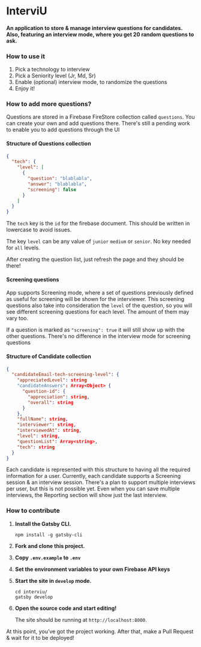 # InterviU

#### An application to store & manage interview questions for candidates. Also, featuring an interview mode, where you get 20 random questions to ask.

### How to use it

1. Pick a technology to interview
2. Pick a Seniority level (Jr, Md, Sr)
3. Enable (optional) interview mode, to randomize the questions
4. Enjoy it!

### How to add more questions?

Questions are stored in a Firebase FireStore collection called `questions`. You can create your own and add questions there. There's still a pending work to enable you to add questions through the UI

#### Structure of Questions collection

```json
{
  "tech": {
    "level": [
      {
        "question": "blablabla",
        "answer": "blablabla",
        "screening": false
      }
    ]
  }
}
```

The `tech` key is the `id` for the firebase document. This should be written in lowercase to avoid issues.

The key `level` can be any value of `junior` `medium` or `senior`. No key needed for `all` levels.

After creating the question list, just refresh the page and they should be there!

#### Screening questions

App supports Screening mode, where a set of questions previously defined as useful for screening will be shown for the interviewer. This screening questions also take into consideration the `level` of the question, so you will see different screening questions for each level. The amount of them may vary too.

If a question is marked as `"screening": true` it will still show up with the other questions. There's no difference in the interview mode for screening questions

#### Structure of Candidate collection

```json
{
  "candidateEmail-tech-screening-level": {
    "appreciatedLevel": string
    "candidateAnswers": Array<Object> {
      "question-id": {
        "appreciation": string,
        "overall": string
      }
    },
    "fullName": string,
    "interviewer": string,
    "interviewedAt": string,
    "level": string,
    "questionList": Array<string>,
    "tech": string
  }
}
```

Each candidate is represented with this structure to having all the required information for a user. Currently, each candidate supports a Screening session & an interview session.
There's a plan to support multiple interviews per user, but this is not possible yet. Even when you can save multiple interviews, the Reporting section will show just the last interview.

### How to contribute

1. **Install the Gatsby CLI.**

   ```shell
   npm install -g gatsby-cli
   ```

2. **Fork and clone this project.**

3. **Copy `.env.example` to `.env`**

4. **Set the environment variables to your own Firebase API keys**

5. **Start the site in `develop` mode.**

   ```shell
   cd interviu/
   gatsby develop
   ```

6. **Open the source code and start editing!**

   The site should be running at `http://localhost:8000`.

At this point, you’ve got the project working. After that, make a Pull Request & wait for it to be deployed!
